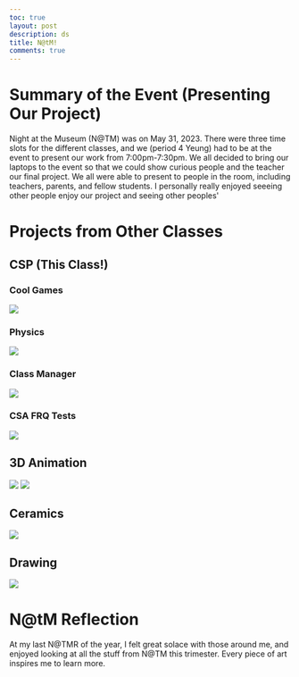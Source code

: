 ```yaml
---
toc: true
layout: post
description: ds
title: N@tM! 
comments: true
---
```

# Summary of the Event (Presenting Our Project)
Night at the Museum (N@TM) was on May 31, 2023. There were three time slots for the different classes, and we (period 4 Yeung) had to be at the event to present our work from 7:00pm-7:30pm. We all decided to bring our laptops to the event so that we could show curious people and the teacher our final project. We all were able to present to people in the room, including teachers, parents, and fellow students. I personally really enjoyed seeeing other people enjoy our project and seeing other peoples'

# Projects from Other Classes

## CSP (This Class!)
### Cool Games
![]({{site.baseurl}}/images/AZEEM.png)
### Physics
![]({{site.baseurl}}/images/Thinmay.png)
### Class Manager
![]({{site.baseurl}}/images/ClassManager.png)
### CSA FRQ Tests
![]({{site.baseurl}}/images/CSAFRQ.png)

## 3D Animation
![]({{site.baseurl}}/images/3dani.jpg)
![]({{site.baseurl}}/images/chair.jpg)

## Ceramics
![]({{site.baseurl}}/images/acto.jpg)

## Drawing
![]({{site.baseurl}}/images/coke.jpg)

# N@tM Reflection
At my last N@TMR of the year, I felt great solace with those around me, and enjoyed looking at all the stuff from N@TM this trimester. Every piece of art inspires me to learn more.